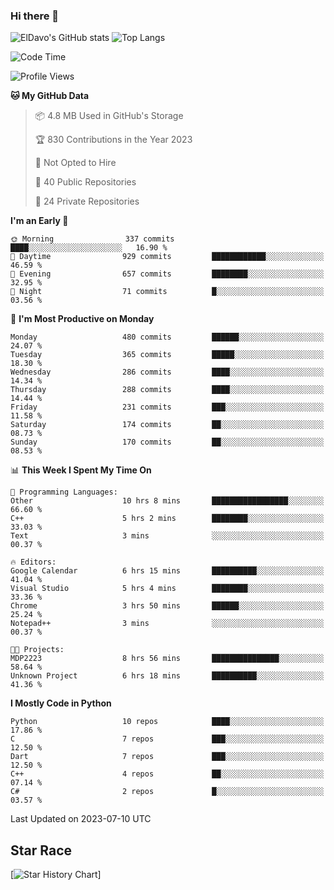 ### Hi there 👋
![ElDavo's GitHub stats](https://github-readme-stats.vercel.app/api?username=ElDavoo&show_icons=true&theme=chartreuse-dark)
![Top Langs](https://github-readme-stats.vercel.app/api/top-langs/?username=ElDavoo&theme=chartreuse-dark&layout=compact)

<!--START_SECTION:waka-->
![Code Time](http://img.shields.io/badge/Code%20Time-116%20hrs%2032%20mins-blue)

![Profile Views](http://img.shields.io/badge/Profile%20Views-3-blue)

**🐱 My GitHub Data** 

> 📦 4.8 MB Used in GitHub's Storage 
 > 
> 🏆 830 Contributions in the Year 2023
 > 
> 🚫 Not Opted to Hire
 > 
> 📜 40 Public Repositories 
 > 
> 🔑 24 Private Repositories 
 > 
**I'm an Early 🐤** 

```text
🌞 Morning                337 commits         ████░░░░░░░░░░░░░░░░░░░░░   16.90 % 
🌆 Daytime                929 commits         ████████████░░░░░░░░░░░░░   46.59 % 
🌃 Evening                657 commits         ████████░░░░░░░░░░░░░░░░░   32.95 % 
🌙 Night                  71 commits          █░░░░░░░░░░░░░░░░░░░░░░░░   03.56 % 
```
📅 **I'm Most Productive on Monday** 

```text
Monday                   480 commits         ██████░░░░░░░░░░░░░░░░░░░   24.07 % 
Tuesday                  365 commits         █████░░░░░░░░░░░░░░░░░░░░   18.30 % 
Wednesday                286 commits         ████░░░░░░░░░░░░░░░░░░░░░   14.34 % 
Thursday                 288 commits         ████░░░░░░░░░░░░░░░░░░░░░   14.44 % 
Friday                   231 commits         ███░░░░░░░░░░░░░░░░░░░░░░   11.58 % 
Saturday                 174 commits         ██░░░░░░░░░░░░░░░░░░░░░░░   08.73 % 
Sunday                   170 commits         ██░░░░░░░░░░░░░░░░░░░░░░░   08.53 % 
```


📊 **This Week I Spent My Time On** 

```text
💬 Programming Languages: 
Other                    10 hrs 8 mins       █████████████████░░░░░░░░   66.60 % 
C++                      5 hrs 2 mins        ████████░░░░░░░░░░░░░░░░░   33.03 % 
Text                     3 mins              ░░░░░░░░░░░░░░░░░░░░░░░░░   00.37 % 

🔥 Editors: 
Google Calendar          6 hrs 15 mins       ██████████░░░░░░░░░░░░░░░   41.04 % 
Visual Studio            5 hrs 4 mins        ████████░░░░░░░░░░░░░░░░░   33.36 % 
Chrome                   3 hrs 50 mins       ██████░░░░░░░░░░░░░░░░░░░   25.24 % 
Notepad++                3 mins              ░░░░░░░░░░░░░░░░░░░░░░░░░   00.37 % 

🐱‍💻 Projects: 
MDP2223                  8 hrs 56 mins       ███████████████░░░░░░░░░░   58.64 % 
Unknown Project          6 hrs 18 mins       ██████████░░░░░░░░░░░░░░░   41.36 % 
```

**I Mostly Code in Python** 

```text
Python                   10 repos            ████░░░░░░░░░░░░░░░░░░░░░   17.86 % 
C                        7 repos             ███░░░░░░░░░░░░░░░░░░░░░░   12.50 % 
Dart                     7 repos             ███░░░░░░░░░░░░░░░░░░░░░░   12.50 % 
C++                      4 repos             ██░░░░░░░░░░░░░░░░░░░░░░░   07.14 % 
C#                       2 repos             █░░░░░░░░░░░░░░░░░░░░░░░░   03.57 % 
```




 Last Updated on 2023-07-10 UTC
<!--END_SECTION:waka-->

## Star Race

[![Star History Chart](https://api.star-history.com/svg?repos=ElDavoo/WhatsApp-Crypt14-Crypt15-Decrypter,ElDavoo/TuringOS,EliteAndroidApps/WhatsApp-Crypt12-Decrypter,KnugiHK/Whatsapp-Chat-Exporter&type=Date)]
